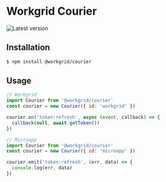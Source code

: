 # Workgrid Courier

![Latest version](https://img.shields.io/npm/v/@workgrid/courier.svg)

## Installation

```bash
$ npm install @workgrid/courier
```

## Usage

```js
// Workgrid
import Courier from '@workgrid/courier'
const courier = new Courier({ id: 'workgrid' })

courier.on('token:refresh', async (event, callback) => {
  callback(null, await getToken())
})

// Microapp
import Courier from '@workgrid/courier'
const courier = new Courier({ id: 'microapp' })

courier.emit('token:refresh', (err, data) => {
  console.log(err, data)
})
```

